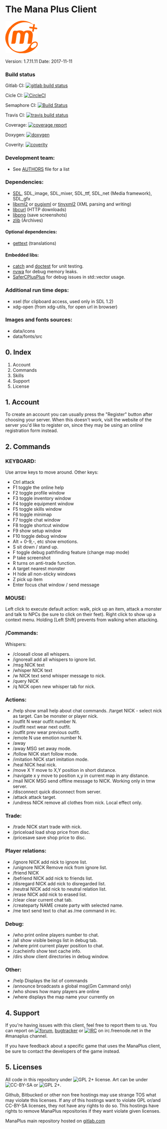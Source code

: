# The Mana Plus Client

![ManaPlus logo](data/icons/manaplus.png)

Version: 1.7.11.11        Date: 2017-11-11

### Build status

Gitlab CI: [![gitlab build status](https://gitlab.com/manaplus/manaplus/badges/master/build.svg)](https://gitlab.com/manaplus/manaplus/commits/master)

Cicle CI: [![CircleCI](https://circleci.com/gh/ManaPlus/ManaPlus/tree/master.svg?style=svg)](https://circleci.com/gh/ManaPlus/ManaPlus/tree/master)

Semaphore CI: [![Build Status](https://semaphoreci.com/api/v1/4144/manaplus/branches/master/badge.svg)](https://semaphoreci.com/4144/manaplus)

Travis CI: [![travis build status](https://travis-ci.org/ManaPlus/ManaPlus.svg?branch=master)](https://travis-ci.org/ManaPlus/ManaPlus/builds/)

Coverage: [![coverage report](https://gitlab.com/manaplus/manaplus/badges/master/coverage.svg)](http://stats.manaplus.org/gcov/gcc-6.html)

Doxygen: [![doxygen](https://img.shields.io/badge/Docs-Doxygen/manaplus-blue.svg)](http://stats.manaplus.org/docs/index.html)

Coverity: [![coverity](https://scan.coverity.com/projects/318/badge.svg)](https://scan.coverity.com/projects/manaplus)

### Development team:
 - See [AUTHORS](AUTHORS) file for a list

### Dependencies:

 - [SDL](http://libsdl.org/), SDL_image, SDL_mixer, SDL_ttf, SDL_net (Media framework), SDL_gfx
 - [libxml2](http://xmlsoft.org/) or [pugixml](http://pugixml.org/) or [tinyxml2](http://www.grinninglizard.com/tinyxml2/) (XML parsing and writing)
 - [libcurl](http://curl.haxx.se/) (HTTP downloads)
 - [libpng](http://www.libpng.org/) (save screenshots)
 - [zlib](http://zlib.net/) (Archives)

#### Optional dependencies:

 - [gettext](https://www.gnu.org/software/gettext/) (translations)

#### Embedded libs:

  - [catch](https://github.com/philsquared/Catch) and [doctest](https://github.com/onqtam/doctest) for unit testing.
  - [nvwa](https://github.com/adah1972/nvwa) for debug memory leaks.
  - [SaferCPlusPlus](https://github.com/duneroadrunner/SaferCPlusPlus) for debug issues in std::vector usage.

### Additional run time deps:
 - xsel (for clipboard access, used only in SDL 1.2)
 - xdg-open (from xdg-utils, for open url in browser)

### Images and fonts sources:
 - data/icons
 - data/fonts/src


## 0. Index

1. Account
2. Commands
3. Skills
4. Support
5. License

## 1. Account

To create an account you can usually press the "Register" button after
choosing your server. When this doesn't work, visit the website of the server
you'd like to register on, since they may be using an online registration
form instead.

## 2. Commands

### KEYBOARD:

Use arrow keys to move around. Other keys:

- Ctrl               attack
- F1                 toggle the online help
- F2                 toggle profile window
- F3                 toggle inventory window
- F4                 toggle equipment window
- F5                 toggle skills window
- F6                 toggle minimap
- F7                 toggle chat window
- F8                 toggle shortcut window
- F9                 show setup window
- F10                toggle debug window
- Alt + 0-9,-, etc   show emotions.
- S                  sit down / stand up.
- F                  toggle debug pathfinding feature (change map mode)
- P                  take screenshot
- R                  turns on anti-trade function.
- A                  target nearest monster
- H                  hide all non-sticky windows
- Z                  pick up item
- Enter              focus chat window / send message

### MOUSE:

Left click to execute default action: walk, pick up an item, attack a monster
and talk to NPCs (be sure to click on their feet). Right click to show up a
context menu. Holding [Left Shift] prevents from walking when attacking.

### /Commands:

Whispers:
- /closeall          close all whispers.
- /ignoreall         add all whispers to ignore list.
- /msg NICK text
- /whisper NICK text
- /w NICK text       send whisper message to nick.
- /query NICK
- /q NICK            open new whisper tab for nick.

### Actions:
- /help              show small help about chat commands. /target NICK - select nick as target. Can be monster or player nick.
- /outfit N          wear outfit number N.
- /outfit next       wear next outfit.
- /outfit prev       wear previous outfit.
- /emote N           use emotion number N.
- /away
- /away MSG          set away mode.
- /follow NICK       start follow mode.
- /imitation NICK    start imitation mode.
- /heal NICK         heal nick.
- /move X Y          move to X,Y position in short distance.
- /navigate x y      move to position x,y in current map in any distance.
- /mail NICK MSG     send offline message to NICK. Working only in tmw server.
- /disconnect        quick disconnect from server.
- /attack            attack target.
- /undress NICK      remove all clothes from nick. Local effect only.

### Trade:
- /trade NICK        start trade with nick.
- /priceload         load shop price from disc.
- /pricesave         save shop price to disc.

### Player relations:
- /ignore NICK       add nick to ignore list.
- /unignore NICK     Remove nick from ignore list.
- /friend NICK
- /befriend NICK     add nick to friends list.
- /disregard NICK    add nick to disregarded list.
- /neutral NICK      add nick to neutral relation list.
- /erase NICK        add nick to erased list.
- /clear             clear current chat tab.
- /createparty NAME  create party with selected name.
- /me text           send text to chat as /me command in irc.

### Debug:
- /who               print online players number to chat.
- /all               show visible beings list in debug tab.
- /where             print current player position to chat.
- /cacheinfo         show text cache info.
- /dirs              show client directories in debug window.

### Other:
- /help              Displays the list of commands
- /announce          broadcasts a global msg(Gm Cammand only)
- /who               shows how many players are online
- /where             displays the map name your currently on

## 4. Support

If you're having issues with this client, feel free to report them to us.
You can report on [![forum](https://img.shields.io/badge/forum-forums.themanaworld.org-yellow.svg)](http://forums.themanaworld.org/viewforum.php?f=12),
[bugtracker](http://bugs.evolonline.org) or
[![IRC](https://img.shields.io/badge/IRC-FreeNode/manaplus-yellow.svg)](webchat.freenode.net/?channels=manaplus)
on irc.freenode.net in the #manaplus channel.

If you have feedback about a specific game that uses the ManaPlus client, be sure
to contact the developers of the game instead.

## 5. Licenses

All code in this repository under ![GPL 2+](https://img.shields.io/badge/license-GPL2+-blue.svg) license. Art can be under ![CC-BY-SA](https://img.shields.io/badge/license-CC_BY_SA-blue.svg) or ![GPL 2+](https://img.shields.io/badge/license-GPL2+-blue.svg).

Github, Bitbucked or other non free hostings may use strange TOS what may violate this licenses. If any of this hostings want to violate GPL or/and CC-BY-SA licenses,
they not have any rights to do so. This hostings have rights to remove ManaPlus repositories if they want violate given licenses.

ManaPlus main repository hosted on [gitlab.com](https://gitlab.com/manaplus/manaplus/)

